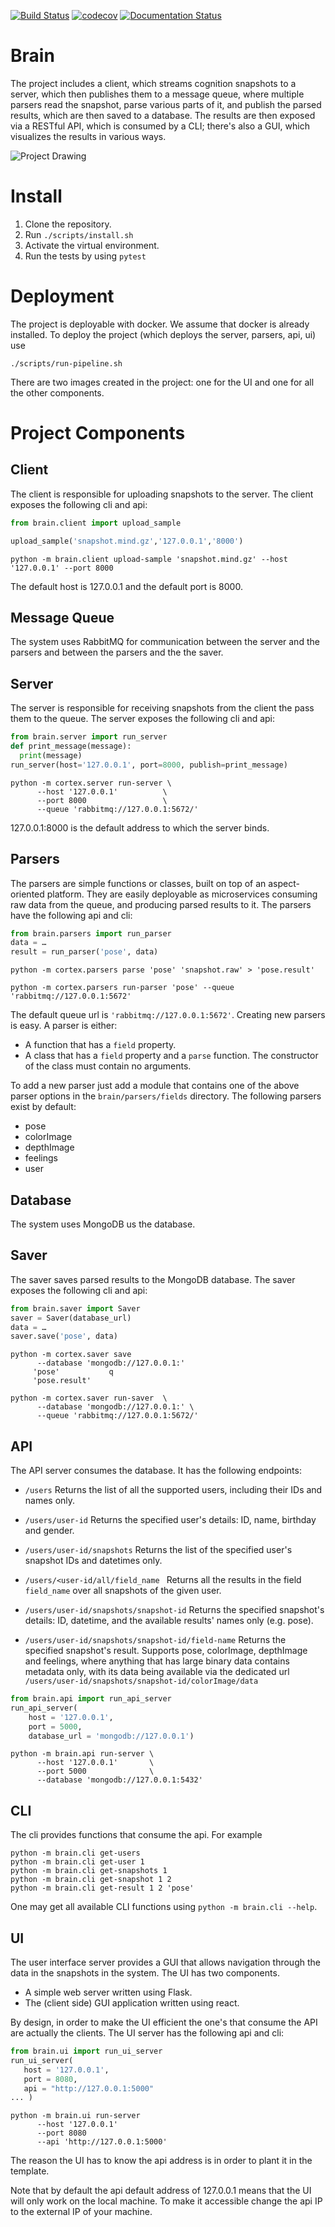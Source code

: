 [![Build Status](https://travis-ci.org/baraschner/brain.svg?branch=master)](https://travis-ci.org/baraschner/brain)
[![codecov](https://codecov.io/gh/baraschner/brain/branch/master/graph/badge.svg)](https://codecov.io/gh/baraschner/brain)
[![Documentation Status](https://readthedocs.org/projects/baraschnerbrain/badge/?version=latest)](https://baraschnerbrain.readthedocs.io/en/latest/?badge=latest)

# Brain
The  project includes a client, which streams cognition snapshots to a server, which then publishes them to a message queue, where multiple parsers read the snapshot, parse various parts of it, and publish the parsed results, which are then saved to a database.
The results are then exposed via a RESTful API, which is consumed by a CLI; there's also a GUI, which visualizes the results in various ways.

![Project Drawing](./scheme.png)

# Install
1. Clone the repository.
2. Run ``` ./scripts/install.sh ```
3. Activate the virtual environment.
4. Run the tests by using  ```pytest```

# Deployment
The project is deployable with docker. We assume that docker is already installed.
To deploy the project (which deploys the server, parsers, api, ui) use
 ```shell script
./scripts/run-pipeline.sh
```
 There are two images created in the project: one for the UI and one for all the other components.
 
 # Project Components
 ## Client
 The client is responsible for uploading snapshots to the server. The client exposes the following cli and api:
 ```python
from brain.client import upload_sample

upload_sample('snapshot.mind.gz','127.0.0.1','8000')
```
```shell script
python -m brain.client upload-sample 'snapshot.mind.gz' --host '127.0.0.1' --port 8000                    
```
The default host is 127.0.0.1 and the default port is 8000.
 
 ## Message Queue
 The system uses RabbitMQ for communication between the server and the parsers and between the parsers and the the saver.
 ## Server
 The server is responsible for receiving snapshots from the client the pass them to the queue.
 The server exposes the following cli and api:
  ```python
from brain.server import run_server
def print_message(message):
    print(message)
run_server(host='127.0.0.1', port=8000, publish=print_message)
```
```shell script
python -m cortex.server run-server \
      --host '127.0.0.1'          \
      --port 8000                 \
      --queue 'rabbitmq://127.0.0.1:5672/'
```
127.0.0.1:8000 is the default address to which the server binds.

## Parsers
The parsers are simple functions or classes, built on top of an aspect-oriented platform. They are easily deployable as microservices consuming raw data from the queue, and producing parsed results to it. The parsers have the following api and cli:
```python
from brain.parsers import run_parser
data = … 
result = run_parser('pose', data)
```
```shell script
python -m cortex.parsers parse 'pose' 'snapshot.raw' > 'pose.result'
```
```shell script
python -m cortex.parsers run-parser 'pose' --queue 'rabbitmq://127.0.0.1:5672'
```
The default queue url is ```'rabbitmq://127.0.0.1:5672'```.
Creating new parsers is easy. A parser is either:
- A function that has a ``field`` property.
- A class that has a ```field``` property and a ```parse``` function. The constructor of the class must contain no arguments.

To add a new parser just add a module that contains one of the above parser options in the ```brain/parsers/fields``` directory.
The following parsers exist by default:
- pose
- colorImage
- depthImage
- feelings
- user

## Database
The system uses MongoDB us the database.

## Saver
The saver saves parsed results to the MongoDB database. The saver exposes the following cli and api:
```python
from brain.saver import Saver
saver = Saver(database_url)
data = …
saver.save('pose', data)
```
```shell script
python -m cortex.saver save                     
      --database 'mongodb://127.0.0.1:' 
     'pose'           q                            
     'pose.result' 
```

```shell script
python -m cortex.saver run-saver  \
      --database 'mongodb://127.0.0.1:' \
      --queue 'rabbitmq://127.0.0.1:5672/'
```

## API
The API server consumes the database. It has the following endpoints:
- ```/users```
Returns the list of all the supported users, including their IDs and names only.
- ```/users/user-id```
Returns the specified user's details: ID, name, birthday and gender.
- ```/users/user-id/snapshots```
Returns the list of the specified user's snapshot IDs and datetimes only.
- ```/users/<user-id/all/field_name ```
Returns all the results in the field ``field_name`` over all snapshots of the given user.

- ```/users/user-id/snapshots/snapshot-id```
Returns the specified snapshot's details: ID, datetime, and the available results' names only (e.g. pose).

- ```/users/user-id/snapshots/snapshot-id/field-name```
Returns the specified snapshot's result. Supports pose, colorImage, depthImage and feelings, where anything that has large binary data contains metadata only, with its data being available via the dedicated url
```/users/user-id/snapshots/snapshot-id/colorImage/data``` 

```python
from brain.api import run_api_server
run_api_server(
    host = '127.0.0.1',
    port = 5000,
    database_url = 'mongodb://127.0.0.1')
```

```shell script
python -m brain.api run-server \
      --host '127.0.0.1'       \
      --port 5000              \
      --database 'mongodb://127.0.0.1:5432'
```

## CLI
The cli provides functions that consume the api. For example
```shell script
python -m brain.cli get-users
python -m brain.cli get-user 1
python -m brain.cli get-snapshots 1
python -m brain.cli get-snapshot 1 2
python -m brain.cli get-result 1 2 'pose'
```
One may get all available CLI functions using ```python -m brain.cli --help```.

## UI
The user interface server provides a GUI that allows navigation through the data in the snapshots in the system.
The UI has two components.
- A simple web server written using Flask.
- The (client side) GUI application written using react.

By design, in order to make the UI efficient the one's that consume the API are
 actually the clients.
 The UI server has the following api and cli:
 ```python
from brain.ui import run_ui_server
run_ui_server(
    host = '127.0.0.1',
    port = 8080,
    api = "http://127.0.0.1:5000"
... )
```

```shell script
python -m brain.ui run-server 
      --host '127.0.0.1'       
      --port 8080              
      --api 'http://127.0.0.1:5000'   
```
The reason the UI has to know the api address is in order to plant it in the template.

Note that by default the api default address of 127.0.0.1 means that the UI will only work on the local machine. 
To make it accessible change the api IP to the external IP of your machine.


